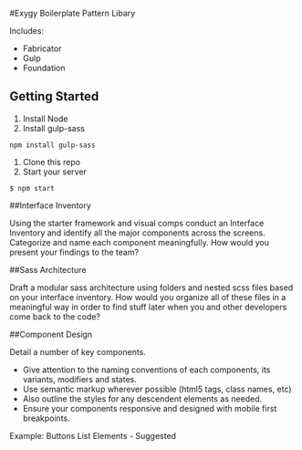 #Exygy Boilerplate Pattern Libary

Includes:

* Fabricator
* Gulp
* Foundation

## Getting Started

1. Install Node
1. Install gulp-sass

```
npm install gulp-sass
```

1. Clone this repo
1. Start your server

```
$ npm start
```

##Interface Inventory

Using the starter framework and visual comps conduct an Interface Inventory and identify all the major components across the screens. Categorize and name each component meaningfully. How would you present your findings to the team?


##Sass Architecture

Draft a modular sass architecture using folders and nested scss files based on your interface inventory. How would you organize all of these files in a meaningful way in order to find stuff later when you and other developers come back to the code?


##Component Design

Detail a number of key components. 

* Give attention to the naming conventions of each components, its variants, modifiers and states.
* Use semantic markup wherever possible (html5 tags, class names, etc)
* Also outline the styles for any descendent elements as needed. 
* Ensure your components responsive and designed with mobile first breakpoints.


Example:
Buttons 
List Elements - Suggested
